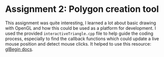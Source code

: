 # Assignment 2: Polygon creation tool

This assignment was quite interesting, I learned a lot about basic drawing with OpenGL and how this could be used as a platform for development. I used the provided `interactiveTriangle.cpp` file to help guide the coding process, especially to find the callback functions which could update a live mouse position and detect mouse clicks. It helped to use this resource: [glBegin docs](https://registry.khronos.org/OpenGL-Refpages/gl2.1/xhtml/glBegin.xml).

